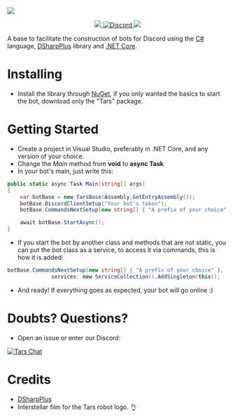 <a href="https://discord.gg/Z9BcKua">
	<img src="https://cdn.discordapp.com/attachments/478612177511645212/750098134516105367/Tars.png"/>
</a>

<p align="center">
<a href="https://ci.appveyor.com/project/luizferbr17/tars">
	<img src="https://ci.appveyor.com/api/projects/status/3683mub26sthphjd?svg=true" />	
</a>
<a href="https://discord.gg/Z9BcKua">
	<img alt="Discord" src="https://img.shields.io/discord/749718492781215754.svg?label=&logo=discord&logoColor=ffffff&color=7389D8&labelColor=6A7EC2">
</a>
<a href="https://www.nuget.org/packages?packagetype=&sortby=relevance&q=Tars&prerel=false">
	<img src="https://img.shields.io/nuget/vpre/Tars.svg">
</a>
</p>

A base to facilitate the construction of bots for Discord using the [C#](https://github.com/dotnet/csharplang) language, [DSharpPlus](https://github.com/DSharpPlus/DSharpPlus) library and [.NET Core](https://github.com/dotnet/core).

# Installing

- Install the library through [NuGet](https://www.nuget.org/packages?packagetype=&sortby=relevance&q=Tars&prerel=false), if you only wanted the basics to start the bot, download only the "Tars" package.

# Getting Started
- Create a project in Visual Studio, preferably in .NET Core, and any version of your choice.
- Change the *Main* method from __void__ to __async Task__
- In your bot's main, just write this:
```C#
public static async Task Main(string[] args)
{
	var botBase = new TarsBase(Assembly.GetEntryAssembly());
	botBase.DiscordClientSetup("Your bot's token");
	botBase.CommandsNextSetup(new string[] { "A prefix of your choice" });

	await botBase.StartAsync();
}
```
- If you start the bot by another class and methods that are not static, you can put the bot class as a service, to access it via commands, this is how it is added:
```C#
botBase.CommandsNextSetup(new string[] { "A prefix of your choice" },
		      services: new ServiceCollection().AddSingleton(this));
```
- And ready! If everything goes as expected, your bot will go online :)

# Doubts? Questions?
- Open an issue or enter our Discord:

[![Tars Chat](https://discord.com/api/guilds/749718492781215754/embed.png?style=banner1)](https://discord.gg/Z9BcKua)

# Credits
- [DSharpPlus](https://github.com/DSharpPlus/DSharpPlus)
- Interstellar film for the Tars robot logo. :ok_hand:

